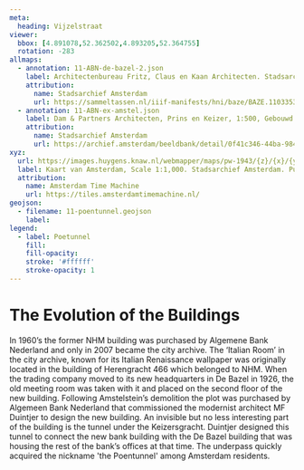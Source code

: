 ```yaml
---
meta:
  heading: Vijzelstraat
viewer:
  bbox: [4.891078,52.362502,4.893205,52.364755]
  rotation: -283
allmaps:
  - annotation: 11-ABN-de-bazel-2.json
    label: Architectenbureau Fritz, Claus en Kaan Architecten. Stadsarchief De Bazel, Gebouwd in Amsterdam. Published by Architectenbureau Fritz, Claus en Kaan Architecten, 1999.
    attribution:
      name: Stadsarchief Amsterdam
      url: https://sammeltassen.nl/iiif-manifests/hni/baze/BAZE.110335321.json
  - annotation: 11-ABN-ex-amstel.json
    label: Dam & Partners Architecten, Prins en Keizer, 1:500, Gebouwd in Amsterdam. Published by Dam & Partners Architecten, 1973.
    attribution:
      name: Stadsarchief Amsterdam
      url: https://archief.amsterdam/beeldbank/detail/0f41c346-44ba-9840-ac93-bab8b2ee3914
xyz: 
  url: https://images.huygens.knaw.nl/webmapper/maps/pw-1943/{z}/{x}/{y}.png
  label: Kaart van Amsterdam, Scale 1:1,000. Stadsarchief Amsterdam. Published by the Public Works Department and its legal successors, 1943.
  attribution:
    name: Amsterdam Time Machine
    url: https://tiles.amsterdamtimemachine.nl/
geojson: 
  - filename: 11-poentunnel.geojson
    label: 
legend:
  - label: Poetunnel
    fill: 
    fill-opacity: 
    stroke: '#ffffff'
    stroke-opacity: 1
---
```

# The Evolution of the Buildings 
In 1960’s the former NHM building was purchased by Algemene Bank Nederland and only in 2007 became the city archive. The ‘Italian Room’ in the city archive, known for its Italian Renaissance wallpaper was originally located in the building of Herengracht 466 which belonged to NHM. When the trading company moved to its new headquarters in De Bazel in 1926, the old meeting room was taken with it and placed on the second floor of the new building. Following Amstelstein’s demolition the plot was purchased by Algemeen Bank Nederland that commissioned the modernist architect MF Duintjer to design the new building. An invisible but no less interesting part of the building is the tunnel under the Keizersgracht. Duintjer designed this tunnel to connect the new bank building with the De Bazel building that was housing the rest of the bank’s offices at that time. The underpass quickly acquired the nickname 'the Poentunnel' among Amsterdam residents.